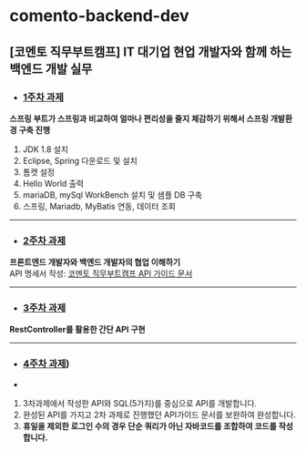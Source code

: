 # comento-backend-dev
[코멘토 직무부트캠프] IT 대기업 현업 개발자와 함께 하는 백엔드 개발 실무
---

- ### [1주차 과제](https://github.com/dhkimxx/comento-backend-dev/blob/main/1%EC%A3%BC%EC%B0%A8%20%EA%B3%BC%EC%A0%9C.md)
**스프링 부트가 스프링과 비교하여 얼마나 편리성을 줄지 체감하기 위해서 스프링 개발환경 구축 진행**
1. JDK 1.8 설치
2. Eclipse, Spring 다운로드 및 설치
3. 톰캣 설정
4. Hello World 출력
5. mariaDB, mySql WorkBench 설치 및 샘플 DB 구축
6. 스프링, Mariadb, MyBatis 연동, 데이터 조회

---

- ### [2주차 과제](https://github.com/dhkimxx/comento-backend-dev/blob/main/2%EC%A3%BC%EC%B0%A8%20%EA%B3%BC%EC%A0%9C.md)
**프론트엔드 개발자와 백엔드 개발자의 협업 이해하기**  
API 명세서 작성: [코멘토 직무부트캠프 API 가이드 문서](https://github.com/dhkimxx/comento-backend-dev/blob/main/2%EC%A3%BC%EC%B0%A8%20%EA%B3%BC%EC%A0%9C/%E1%84%8F%E1%85%A9%E1%84%86%E1%85%A6%E1%86%AB%E1%84%90%E1%85%A9%20%E1%84%8C%E1%85%B5%E1%86%A8%E1%84%86%E1%85%AE%E1%84%87%E1%85%AE%E1%84%90%E1%85%B3%E1%84%8F%E1%85%A2%E1%86%B7%E1%84%91%E1%85%B3%20API%20%E1%84%80%E1%85%A1%E1%84%8B%E1%85%B5%E1%84%83%E1%85%B3%20%E1%84%86%E1%85%AE%E1%86%AB%E1%84%89%E1%85%A5%20v2.0.pdf)

---

- ### [3주차 과제](https://github.com/dhkimxx/comento-backend-dev/blob/main/3%E1%84%8C%E1%85%AE%E1%84%8E%E1%85%A1%20%E1%84%80%E1%85%AA%E1%84%8C%E1%85%A6.md)
**RestController를 활용한 간단 API 구현**

---

- ### [4주차 과제](https://github.com/dhkimxx/comento-backend-dev/blob/main/4%E1%84%8C%E1%85%AE%E1%84%8E%E1%85%A1%20%E1%84%80%E1%85%AA%E1%84%8C%E1%85%A6.md))
- 
1. 3차과제에서 작성한 API와 SQL(5가지)를 중심으로 API를 개발합니다.
2. 완성된 API를 가지고 2차 과제로 진행했던 API가이드 문서를 보완하여 완성합니다.
3. **휴일을 제외한 로그인 수의 경우 단순 쿼리가 아닌 자바코드를 조합하여 코드를 작성합니다.**
